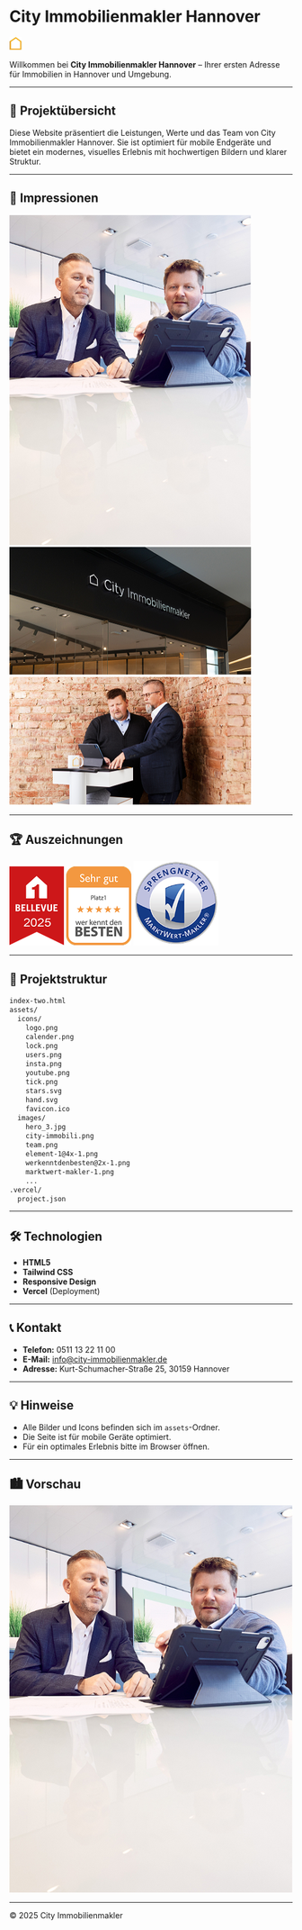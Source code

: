 # City Immobilienmakler Hannover

![City Immobilienmakler Logo](assets/icons/logo.png)

Willkommen bei **City Immobilienmakler Hannover** – Ihrer ersten Adresse für Immobilien in Hannover und Umgebung.

---

## 🚀 Projektübersicht

Diese Website präsentiert die Leistungen, Werte und das Team von City Immobilienmakler Hannover. Sie ist optimiert für mobile Endgeräte und bietet ein modernes, visuelles Erlebnis mit hochwertigen Bildern und klarer Struktur.

---

## 📸 Impressionen

<img src="assets/images/hero_3.jpg" alt="Hero" width="430" height="586" />
<img src="assets/images/city-immobili.png" alt="City Immobilien" width="430" height="228" />
<img src="assets/images/team.png" alt="Team" width="430" height="228" />

---

## 🏆 Auszeichnungen

![Award 1](assets/images/element-1@4x-1.png)
![Award 2](assets/images/werkenntdenbesten@2x-1.png)
![Award 3](assets/images/marktwert-makler-1.png)

---

## 📂 Projektstruktur

```
index-two.html
assets/
  icons/
    logo.png
    calender.png
    lock.png
    users.png
    insta.png
    youtube.png
    tick.png
    stars.svg
    hand.svg
    favicon.ico
  images/
    hero_3.jpg
    city-immobili.png
    team.png
    element-1@4x-1.png
    werkenntdenbesten@2x-1.png
    marktwert-makler-1.png
    ...
.vercel/
  project.json
```

---

## 🛠️ Technologien

- **HTML5**
- **Tailwind CSS**
- **Responsive Design**
- **Vercel** (Deployment)

---

## 📞 Kontakt

- **Telefon:** 0511 13 22 11 00
- **E-Mail:** info@city-immobilienmakler.de
- **Adresse:** Kurt-Schumacher-Straße 25, 30159 Hannover

---

## 💡 Hinweise

- Alle Bilder und Icons befinden sich im `assets`-Ordner.
- Die Seite ist für mobile Geräte optimiert.
- Für ein optimales Erlebnis bitte im Browser öffnen.

---

## 🏙️ Vorschau

![Vorschau](assets/images/hero_3.jpg)

---

© 2025 City Immobilienmakler
